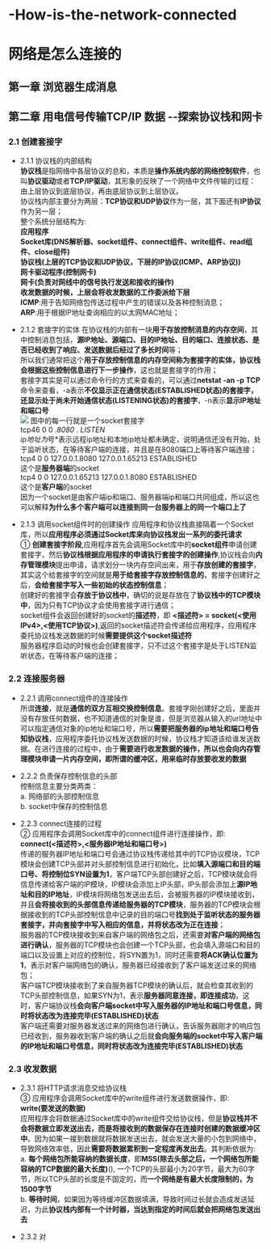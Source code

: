 # -How-is-the-network-connected
# 网络是怎么连接的
## 第一章 浏览器生成消息

## 第二章 用电信号传输TCP/IP 数据 --探索协议栈和网卡
### 2.1 创建套接字
* 2.1.1 协议栈的内部结构<br/>
  **协议栈**是指网络中各层协议的总和，本质是**操作系统内部的网络控制软件**，也叫**协议驱动**或者**TCP/IP驱动**，其形象的反映了一个网络中文件传输的过程：由上层协议到底层协议，再由底层协议到上层协议。<br/>
  协议栈内部主要分为两层：**TCP协议和UDP协议**作为一层，其下面还有**IP协议**作为另一层；<br/>
  整个系统分层结构为:<br/>
  **应用程序**<br/>
  **Socket库(DNS解析器、socket组件、connect组件、write组件、read组件、close组件)**<br/>
  **协议栈(上层的TCP协议和UDP协议，下层的IP协议(ICMP、ARP协议))**<br/>
  **网卡驱动程序(控制网卡)**<br/>
  **网卡(负责对网线中的信号执行发送和接收的操作)**<br/>
  **收发数据的时候，上层会将收发数据的工作委派给下层**<br/>
  **ICMP**:用于告知网络包传送过程中产生的错误以及各种控制消息；<br/>
  **ARP**:用于根据IP地址查询相应的以太网MAC地址；<br/>
  
* 2.1.2 套接字的实体
  在协议栈的内部有一块**用于存放控制消息的内存空间**，其中控制消息包括，**源IP地址、源端口、目的IP地址、目的端口、连接状态、是否已经收到了响应、发送数据后经过了多长时间**等；<br/>
  所以我们通常把这个**用于存放控制信息的内存空间称为套接字的实体，协议栈会根据这些控制信息进行下一步操作**，这也就是套接字的作用；<br/>
  套接字其实是可以通过命令行的方式来查看的，可以通过**netstat -an -p TCP**命令来查看，-a表示**不仅显示正在通信状态(ESTABLISHED状态)的套接字，还显示处于尚未开始通信状态(LISTENING状态)的套接字**，-n表示**显示IP地址和端口号**<br/>
  ![](https://github.com/JS-Even-JS/-How-is-the-network-connected/blob/master/images/socket.png)
  图中的每一行就是一个socket套接字<br/>
  tcp46       0      0  *.8080                 *.*                    LISTEN     <br/>
  ip地址为*号*表示远程ip地址和本地ip地址都未确定，说明通信还没有开始，处于监听状态，在等待客户端的连接，并且是在8080端口上等待客户端连接；<br/>
  tcp4       0      0  127.0.0.1.8080         127.0.0.1.65213        ESTABLISHED <br/>
  这个是**服务器端**的socket <br/>
  tcp4       0      0  127.0.0.1.65213        127.0.0.1.8080         ESTABLISHED <br/>
  这个是**客户端**的socket <br/>
  因为一个socket是由客户端ip和端口、服务器端ip和端口共同组成，所以这也可以解释**为什么多个客户端可以连接到同一台服务器上的同一个端口上了**<br/>
  
* 2.1.3 调用socket组件时的创建操作
  应用程序和协议栈直接隔着一个Socket库，所以**应用程序必须通过Socket库来向协议栈发出一系列的委托请求**<br/>
  ① **创建套接字阶段**,应用程序首先会调用Socket库中的**socket组件**申请创建套接字，然后**协议栈根据应用程序的申请执行套接字的创建操作**,协议栈会向**内存管理模块**提出申请，请求划分一块内存空间出来，用于**存放创建的套接字**，其实这个给套接字的空间就是**用于给套接字存放控制信息的**，套接字创建好之后，**会给套接字写入一些初始的状态控制信息**；<br/>
  创建好的套接字会**存放于协议栈中**，确切的说是存放在了**协议栈中的TCP模块中**，因为只有TCP协议才会使用套接字进行通信；<br/>
  socket组件会返回创建好的socket的**描述符**，即 **<描述符> = socket(<使用IPv4>,<使用TCP协议>)**,返回的socket描述符会传递给应用程序，应用程序委托协议栈发送数据的时候**需要提供这个socket描述符**<br/>
  服务器程序启动的时候也会创建套接字，只不过这个套接字是处于LISTEN监听状态，在等待客户端的连接；<br/>
  
### 2.2 连接服务器
* 2.2.1 调用connect组件的连接操作<br/>
  所谓**连接**，就是**通信的双方互相交换控制信息**。套接字刚创建好之后，里面并没有存放任何数据，也不知道通信的对象是谁，但是浏览器从输入的url地址中可以指定通信对象的ip地址和端口号，所以**需要把服务器的ip地址和端口号告知协议栈**，应用程序委托协议栈发送数据的时候，协议栈才知道该给谁发送数据。在进行连接的过程中，由于**需要进行收发数据的操作，所以也会向内存管理模块申请一片内存空间，即所谓的缓冲区，用来临时存放要收发的数据**<br/>

* 2.2.2 负责保存控制信息的头部<br/>
  控制信息主要分类两类：<br/>
  a. 网络部的头部控制信息 <br/>
  b. socket中保存的控制信息 <br/>

* 2.2.3 connect连接的过程<br/>
  ② 应用程序会调用Socket库中的connect组件进行连接操作，即:<br/>
  **connect(<描述符>,<服务器IP地址和端口号>)** <br/>
  传递的服务器IP地址和端口号会通过协议栈传递给其中的TCP协议模块，TCP模块会创建TCP头部并对头部控制信息进行初始化，比如**填入源端口和目的端口号、将控制位SYN设置为1**，客户端TCP头部创建好之后，TCP模块就会将信息传递给客户端的IP模块，IP模块会添加上IP头部，IP头部会添加上**源IP地址和目的IP地址**，IP模块将网络包发送出去后，会被服务器的IP模块接收到，并且**会将接收到的头部信息传递给服务器的TCP模块**，服务器的TCP模块会根据接收到的TCP头部控制信息中记录的目的端口号**找到处于监听状态的服务器套接字，并向套接字中写入相应的信息，并将状态改为正在连接**；<br/>
  服务器的TCP模块接收到来自客户端的网络包之后，还需要**对客户端的网络包进行确认**，服务器的TCP模块也会创建一个TCP头部，也会填入源端口和目的端口以及设置上对应的控制位，将SYN置为1，同时还需要**将ACK确认位置为1**，表示对客户端网络包的确认，服务器已经接收到了客户端发送过来的网络包；<br/>
  客户端TCP模块接收到了来自服务器TCP模块的确认后，就会检查其收到的TCP头部控制信息，如果SYN为1，表示**服务器同意连接，即连接成功**，这时，客户端协议栈**会向客户端socket中写入服务器的IP地址和端口号信息，同时将状态改为连接完毕(ESTABLISHED)状态**<br/>
  客户端还需要对服务器发送过来的网络包进行确认，告诉服务器刚才的响应包已经收到，服务器收到客户端的确认之后就**会向服务端的socket中写入客户端的IP地址和端口号信息，同时将状态改为连接完毕(ESTABLISHED)状态**<br/>
  
### 2.3 收发数据
* 2.3.1 将HTTP请求消息交给协议栈<br/>
  ③ 应用程序会调用Socket库中的write组件进行发送数据操作，即:<br/>
   **write(要发送的数据)**<br/>
   应用程序会将数据通过Socket库中的write组件交给协议栈，但是**协议栈并不会将数据立即发送出去，而是将接收到的数据保存在连接时创建的数据缓冲区中**。因为如果一接到数据就将数据发送出去，就会发送大量的小包到网络中，导致网络效率低，因此**需要将数据累积到一定程度再发出去**。其判断依据为:<br/>
   a. **每个网络包所能容纳的数据长度**，即**MSS(除去头部之后，一个网络包所能容纳的TCP数据的最大长度)**(), 一个TCP的头部最小为20字节，最大为60字节，所以TCP头部的长度是不固定的，而**一个网络是有最大长度限制的，为1500字节**<br/>
   b. **等待时间**，如果因为等待缓冲区数据填满，导致时间过长就会造成发送延迟，为此**协议栈内部有一个计时器，当达到指定的时间后就会把网络包发送出去**<br/>
   
* 2.3.2 对
  
